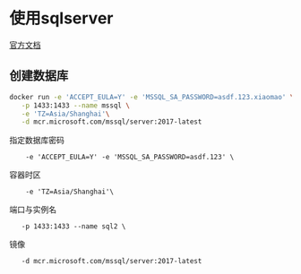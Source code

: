 # 使用sqlserver

[官方文档](https://docs.microsoft.com/zh-cn/sql/linux/quickstart-install-connect-docker?view=sql-server-2017&pivots=cs1-bash)

## 创建数据库


```bash
docker run -e 'ACCEPT_EULA=Y' -e 'MSSQL_SA_PASSWORD=asdf.123.xiaomao' \
   -p 1433:1433 --name mssql \
   -e 'TZ=Asia/Shanghai'\
   -d mcr.microsoft.com/mssql/server:2017-latest
```
指定数据库密码

```
    -e 'ACCEPT_EULA=Y' -e 'MSSQL_SA_PASSWORD=asdf.123' \
```


容器时区
```
    -e 'TZ=Asia/Shanghai'\
```

端口与实例名

```
   -p 1433:1433 --name sql2 \
```

镜像

```
   -d mcr.microsoft.com/mssql/server:2017-latest
```
